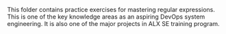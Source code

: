  This folder contains practice exercises for mastering regular expressions. This is one of the key knowledge areas as an aspiring DevOps system engineering. It is also one of the major projects in ALX SE training program.
